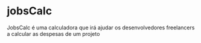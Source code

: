 # jobsCalc
JobsCalc é uma calculadora que irá ajudar os desenvolvedores freelancers a calcular as despesas de um projeto
